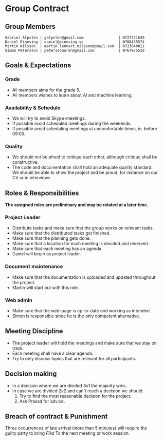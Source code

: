 # Group Contract

## Group Members
````
Gabriel Alpsten | galpsten@gmail.com                | 0727271649
Daniel Eineving | daniel@eineving.se                | 0768455574
Martin Nilsson  | martin.lennart.nilsson@gmail.com  | 0723040021
Simon Petersson | peterssonaren@gmail.com           | 0767875530
````


## Goals & Expectations

### Grade
* All members aims for the grade 5.
* All members wishes to learn about AI and machine learning.

### Availability & Schedule
* We will try to avoid Skype-meetings.
* If possible avoid scheduled meetings during the weekends.
* If possible avoid scheduling meetings at uncomfortable times, ie. before 09:00.

### Quality
* We should not be afraid to critique each other, although critique shall be constructive.
* The code and documentation shall hold an adequate quality standard. We should be able to show the project and be proud, for instance on our CV or in interviews.


## Roles & Responsibilities

**The assigned roles are preliminary and may be rotated at a later time.**

### Project Leader
* Distribute tasks and make sure that the group works on relevant tasks.
* Make sure that the distributed tasks get finished.
* Make sure that the planning gets done.
* Make sure that a location for each meeting is decided and reserved.
* Make sure that each meeting has an agenda.
* Daniel will begin as project leader.

### Document maintenance
* Make sure that the documentation is uploaded and updated throughout the project.
* Martin will start out with this role.

### Web admin
* Make sure that the web-page is up-to-date and working as intended.
* Simon is responsible since he is the only competent alternative.


## Meeting Discipline

* The project leader will hold the meetings and make sure that we stay on track.
* Each meeting shall have a clear agenda.
* Try to only discuss topics that are relevant for all participants.


## Decision making
* In a decision where we are divided 3v1 the majority wins.
* In case we are divided 2v2 and can't reach a decision we should:
    1. Try to find the most reasonable decision for the project.
    2. Ask Prasad for advice.


## Breach of contract & Punishment
Three occurrences of late arrival (more than 5 minutes) will require the guilty
party to bring *Fika* To the next meeting or work session.  

